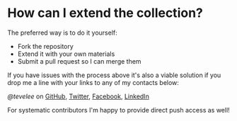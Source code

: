 # How can I extend the collection?

The preferred way is to do it yourself:
- Fork the repository
- Extend it with your own materials
- Submit a pull request so I can merge them

If you have issues with the process above it's also a viable solution if you drop me a line with your links to any of my contacts below:

*@tevelee* on [GitHub](https://github.com/tevelee), [Twitter](http://twitter.com/tevelee), [Facebook](http://facebook.com/tevelee), [LinkedIn](https://www.linkedin.com/in/lteveli)

For systematic contributors I'm happy to provide direct push access as well!
